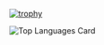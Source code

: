 

[![trophy](https://github-profile-trophy.vercel.app/?username=svetlanasieber&theme=onedark)](https://github.com/ryo-ma/github-profile-trophy)


![Top Languages Card](https://github-readme-stats.vercel.app/api/top-langs/?username=svetlanasieber&layout=compact)


